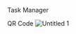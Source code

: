 Task Manager

QR Code 
![Untitled 1](https://github.com/aktan2803/webtm/assets/81546800/a005a233-a09d-48e8-819f-dfee034b12cc)
